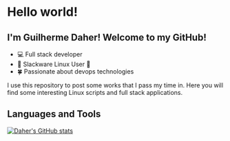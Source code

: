 # Hello world!

## I'm Guilherme Daher! Welcome to my GitHub!

- 💻 Full stack developer
- 🐧 Slackware Linux User 🤟
- 🍀 Passionate about devops technologies

I use this repository to post some works that I pass my time in. Here you will find some interesting Linux scripts and full stack applications.

## Languages and Tools

[![Daher's GitHub stats](https://github-readme-stats.vercel.app/api?username=daher13)](https://github.com/anuraghazra/github-readme-stats)
